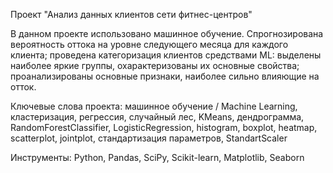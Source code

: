 Проект "Анализ данных клиентов сети фитнес-центров"

В данном проекте использовано машинное обучение. Спрогнозирована вероятность оттока на уровне следующего месяца для каждого клиента; проведена категоризация клиентов средствами ML: выделены наиболее яркие группы, охарактеризованы их основные свойства; проанализированы основные признаки, наиболее сильно влияющие на отток.

Ключевые слова проекта: машинное обучение / Machine Learning, кластеризация, регрессия, случайный лес, KMeans, дендрограмма, RandomForestClassifier, LogisticRegression, histogram, boxplot, heatmap, scatterplot, jointplot, стандартизация параметров, StandartScaler

Инструменты: Python, Pandas, SciPy, Scikit-learn, Matplotlib, Seaborn 
